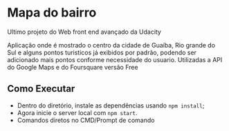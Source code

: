 # Mapa do bairro
Ultimo projeto do Web front end avançado da Udacity

Aplicação onde é mostrado o centro da cidade de Guaíba, Rio grande do Sul e alguns pontos turisticos já exibidos por padrão, podendo ser adicionado mais pontos conforme necessidade do usuario. Utilizadas a API do Google Maps e do Foursquare versão Free

## Como Executar
- Dentro do diretório, instale as dependências usando `npm install`;
- Agora inicie o server local com  `npm start`.
- Comandos diretos no CMD/Prompt de comando